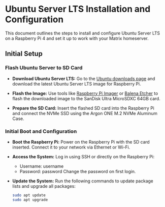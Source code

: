 # Ubuntu Server LTS Installation and Configuration

This document outlines the steps to install and configure Ubuntu Server LTS on a Raspberry Pi 4 and set it up to work with your Matrix homeserver.

## Initial Setup

### Flash Ubuntu Server to SD Card

- **Download Ubuntu Server LTS:**
  Go to the [Ubuntu downloads page](https://ubuntu.com/download/raspberry-pi) and download the latest Ubuntu Server LTS image for Raspberry Pi.

- **Flash the Image:**
  Use tools like [Raspberry Pi Imager](https://www.raspberrypi.org/software/) or [Balena Etcher](https://www.balena.io/etcher/) to flash the downloaded image to the SanDisk Ultra MicroSDXC 64GB card.

- **Prepare the SD Card:**
  Insert the flashed SD card into the Raspberry Pi and connect the NVMe SSD using the Argon ONE M.2 NVMe Aluminum Case.

### Initial Boot and Configuration

- **Boot the Raspberry Pi:**
  Power on the Raspberry Pi with the SD card inserted. Connect it to your network via Ethernet or Wi-Fi.

- **Access the System:**
  Log in using SSH or directly on the Raspberry Pi:
    - Username: username
    - Password: password
  Change the password on first login.

- **Update the System:**
  Run the following commands to update package lists and upgrade all packages:

  ```sh
  sudo apt update
  sudo apt upgrade
